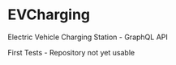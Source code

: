 # EVCharging
Electric Vehicle Charging Station - GraphQL API 

First Tests - Repository not yet usable
